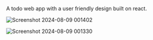 A todo web app with a user friendly design built on react.

![Screenshot 2024-08-09 001402](https://github.com/user-attachments/assets/01e122c9-8d29-4c02-858a-5ef1751dc405)

![Screenshot 2024-08-09 001330](https://github.com/user-attachments/assets/f0934710-a940-4cfc-a4a3-fddbb6630a78)
